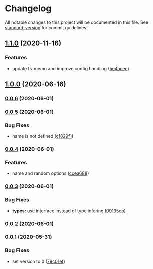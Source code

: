# Changelog

All notable changes to this project will be documented in this file. See [standard-version](https://github.com/conventional-changelog/standard-version) for commit guidelines.

## [1.1.0](https://github.com/nuxt-contrib/get-port-please/compare/v1.0.0...v1.1.0) (2020-11-16)


### Features

* update fs-memo and improve config handling ([5e4acee](https://github.com/nuxt-contrib/get-port-please/commit/5e4acee1d7aa47c100815a25a43a508eafbacd6b))

## [1.0.0](https://github.com/nuxt-contrib/get-port-please/compare/v0.0.6...v1.0.0) (2020-06-16)

### [0.0.6](https://github.com/nuxt-contrib/get-port-please/compare/v0.0.5...v0.0.6) (2020-06-01)

### [0.0.5](https://github.com/nuxt-contrib/get-port-please/compare/v0.0.4...v0.0.5) (2020-06-01)


### Bug Fixes

* name is not defined ([c1829f1](https://github.com/nuxt-contrib/get-port-please/commit/c1829f12cfaf5304661ef16d744bbc66a2610a2d))

### [0.0.4](https://github.com/nuxt-contrib/get-port-please/compare/v0.0.3...v0.0.4) (2020-06-01)


### Features

* name and random options ([ccea688](https://github.com/nuxt-contrib/get-port-please/commit/ccea68889f440d0760412caff696dccfeac3144f))

### [0.0.3](https://github.com/nuxt-contrib/get-port-please/compare/v0.0.2...v0.0.3) (2020-06-01)


### Bug Fixes

* **types:** use interface instead of type infering ([09135eb](https://github.com/nuxt-contrib/get-port-please/commit/09135ebf0b7c96533b68cabdf8a9c512415e00b8))

### [0.0.2](https://github.com/nuxt-contrib/get-port-please/compare/v0.0.1...v0.0.2) (2020-06-01)

### 0.0.1 (2020-05-31)


### Bug Fixes

* set version to 0 ([79c01ef](https://github.com/nuxt-contrib/get-port-please/commit/79c01ef53e9425345bc0ec2cf58287b1fc940a7c))

